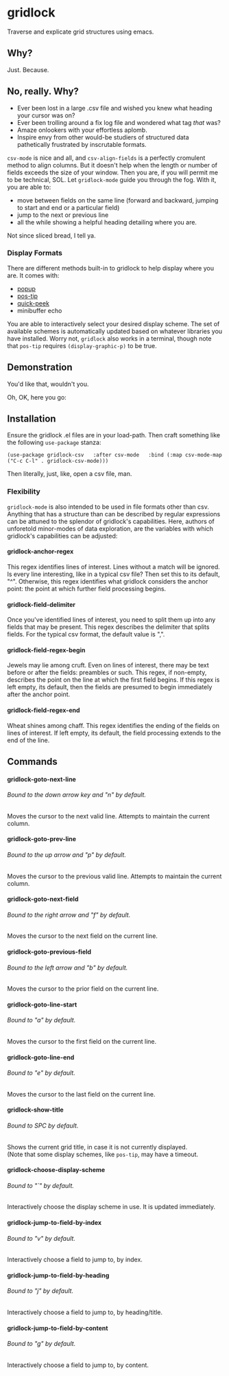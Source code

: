 # gridlock #

Traverse and explicate grid structures using emacs.

## Why? ##

Just. Because.

## No, really. Why? ##

  * Ever been lost in a large .csv file and wished you knew what heading your cursor was on?
  * Ever been trolling around a fix log file and wondered what tag *that* was?
  * Amaze onlookers with your effortless aplomb.
  * Inspire envy from other would-be studiers of structured data pathetically frustrated by inscrutable formats.

`csv-mode` is nice and all, and `csv-align-fields` is a perfectly cromulent method to align columns.  But it doesn't help when the length or number of fields exceeds the size of your window.  Then you are, if you will permit me to be technical, SOL.  Let `gridlock-mode` guide you through the fog.  With it, you are able to:  

  *  move between fields on the same line (forward and backward, jumping to start and end or a particular field)  
  *  jump to the next or previous line  
  *  all the while showing a helpful heading detailing where you are.  
  
Not since sliced bread, I tell ya.  

### Display Formats ###

There are different methods built-in to gridlock to help display where you are.  It comes with:

  * [popup](https://github.com/auto-complete/popup-el)
  * [pos-tip](https://github.com/pitkali/pos-tip)
  * [quick-peek](https://github.com/cpitclaudel/quick-peek)
  * minibuffer echo

You are able to interactively select your desired display scheme.  The set of available schemes is automatically updated based on whatever libraries you have installed.  Worry not, `gridlock` also works in a terminal, though note that `pos-tip` requires `(display-graphic-p)` to be true.

## Demonstration ##

You'd like that, wouldn't you.  


Oh, OK, here you go:

## Installation ##

Ensure the gridlock .el files are in your load-path.  Then craft something like the following `use-package` stanza:

`(use-package gridlock-csv  
  :after csv-mode  
  :bind (:map csv-mode-map ("C-c C-l" . gridlock-csv-mode)))
`  

Then literally, just, like, open a csv file, man.  

### Flexibility ###

`gridlock-mode` is also intended to be used in file formats other than csv.  Anything that has a structure than can be described by regular expressions can be attuned to the splendor of gridlock's capabilities.  Here, authors of unforetold minor-modes of data exploration, are the variables with which gridlock's capabilities can be adjusted:

#### gridlock-anchor-regex ####

This regex identifies lines of interest.  Lines without a match will be ignored.  Is every line interesting, like in a typical csv file?  Then set this to its default, "^".  Otherwise, this regex identifies what gridlock considers the anchor point:  the point at which further field processing begins.

#### gridlock-field-delimiter ####

Once you've identified lines of interest, you need to split them up into any fields that may be present.  This regex describes the delimiter that splits fields.  For the typical csv format, the default value is ",".

#### gridlock-field-regex-begin ####

Jewels may lie among cruft.  Even on lines of interest, there may be text before or after the fields: preambles or such.  This regex, if non-empty, describes the point on the line at which the first field begins.  If this regex is left empty, its default, then the fields are presumed to begin immediately after the anchor point.

#### gridlock-field-regex-end ####

Wheat shines among chaff.  This regex identifies the ending of the fields on lines of interest.  If left empty, its default, the field processing extends to the end of the line.

## Commands ##

#### gridlock-goto-next-line ####

###### Bound to the down arrow key and "n" by default. ######

Moves the cursor to the next valid line.  Attempts to maintain the current column.

#### gridlock-goto-prev-line ####

###### Bound to the up arrow and "p" by default. ######

Moves the cursor to the previous valid line.  Attempts to maintain the current column.

#### gridlock-goto-next-field ####

###### Bound to the right arrow and "f" by default. ######

Moves the cursor to the next field on the current line.

#### gridlock-goto-previous-field ####

###### Bound to the left arrow and "b" by default. ######

Moves the cursor to the prior field on the current line.  

#### gridlock-goto-line-start ####

###### Bound to "a" by default. ######

Moves the cursor to the first field on the current line.

#### gridlock-goto-line-end ####

###### Bound to "e" by default. ######

Moves the cursor to the last field on the current line.

#### gridlock-show-title ####

###### Bound to SPC by default.  ######

Shows the current grid title, in case it is not currently displayed.  
(Note that some display schemes, like `pos-tip`, may have a timeout.

#### gridlock-choose-display-scheme ####

###### Bound to "`" by default. ######

Interactively choose the display scheme in use.  It is updated immediately.

#### gridlock-jump-to-field-by-index ####

###### Bound to "v" by default. ######

Interactively choose a field to jump to, by index.

#### gridlock-jump-to-field-by-heading ####

###### Bound to "j" by default. ######

Interactively choose a field to jump to, by heading/title.

#### gridlock-jump-to-field-by-content ####

###### Bound to "g" by default. ######

Interactively choose a field to jump to, by content.




